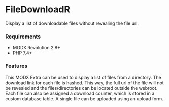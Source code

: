 # FileDownloadR

Display a list of downloadable files without revealing the file url.

### Requirements

* MODX Revolution 2.8+
* PHP 7.4+

### Features

This MODX Extra can be used to display a list of files from a directory. The
download link for each file is hashed. This way, the full url of the file will
not be revealed and the files/directories can be located outside the webroot.
Each file can also be assigned a download counter, which is stored in a custom
database table. A single file can be uploaded using an upload form.
